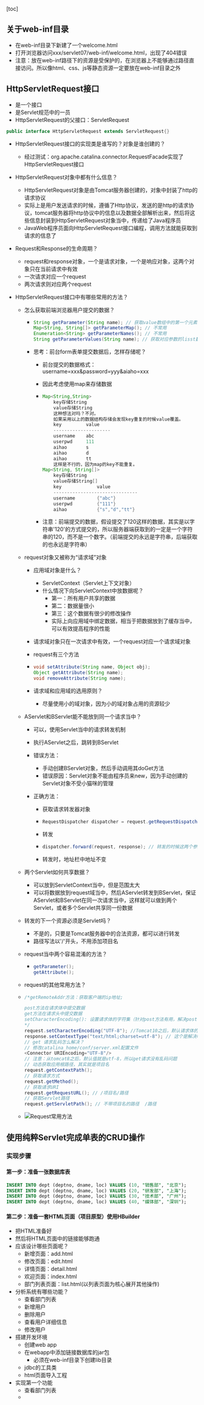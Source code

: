 [toc]

## 关于web-inf目录

- 在web-inf目录下新建了一个welcome.html
- 打开浏览器访问xxx/servlet07/web-inf/welcome.html，出现了404错误
- 注意：放在web-inf路径下的资源是受保护的，在浏览器上不能够通过路径直接访问。所以像html、css、js等静态资源一定要放在web-inf目录之外

## HttpServletRequest接口
- 是一个接口
- 是Servlet规范中的一员
- HttpServletRequest的父接口：ServletRequest
```java
public interface HttpServletRequest extends ServletRequest{}
```
- HttpServletRequest接口的实现类是谁写的？对象是谁创建的？
  - 经过测试：org.apache.catalina.connector.RequestFacade实现了HttpServletRequest接口
- HttpServletRequest对象中都有什么信息？
    - HttpServletRequest对象是由Tomcat服务器创建的，对象中封装了http的请求协议
    - 实际上是用户发送请求的时候，遵循了Http协议，发送的是http的请求协议，tomcat服务器将http协议中的信息以及数据全部解析出来，然后将这些信息封装到HttpServletRequest对象当中，传递给了Java程序员
    - JavaWeb程序员面向HttpServletRequest接口编程，调用方法就能获取到请求的信息了

-   Request和Response的生命周期？

    -   request和response对象，一个是请求对象，一个是响应对象，这两个对象只在当前请求中有效
    -   一次请求对应一个request
    -   两次请求则对应两个request

-   HttpServletRequest接口中有哪些常用的方法？

    -   怎么获取前端浏览器用户提交的数据？

        -   ```java
            String getParameter(String name); // 获取value数组中的第一个元素，设计这个方法的原因是因为一般列表元素中就只有一个值
            Map<String, String[]> getParameterMap(); // 不常用
            Enumeration<String> getParameterNames(); // 不常用
            String getParameterValues(String name); // 获取对应参数的lisst数组
            ```

        -   思考：前台form表单提交数据后，怎样存储呢？

            -   前台提交的数据格式：username=xxx&password=yyy&aiaho=xxx

            -   因此考虑使用map来存储数据

            -   ```java
                Map<String,String>
                    key存储String
                    value存储String
                    这种想法对吗？不对。
                    如果采用以上的数据结构存储会发现key重复的时候value覆盖。
                    key         value
                    ---------------------
                    username    abc
                    userpwd     111
                    aihao       s
                    aihao       d
                    aihao       tt
                    这样是不行的，因为map的key不能重复。
                Map<String, String[]>
                    key存储String
                    value存储String[]
                    key				value
                    -------------------------------
                    username		{"abc"}
                    userpwd			{"111"}
                    aihao			{"s","d","tt"}
                ```

            -   注意：前端提交的数据，假设提交了120这样的数据，其实是以字符串'120'的方式提交的，所以服务器端获取到的一定是一个字符串的120，而不是一个数字。（前端提交的永远是字符串，后端获取的也永远是字符串）

    -   request对象又被称为“请求域”对象

        -   应用域对象是什么？

            -   ServletContext（Servlet上下文对象）
            -   什么情况下向ServletContext中放数据呢？
                -   第一：所有用户共享的数据
                -   第二：数据量很小
                -   第三：这个数据有很少的修改操作
                -   实际上向应用域中绑定数据，相当于把数据放到了缓存当中，可以有效提高程序的性能

        -   请求域对象只在一次请求中有效，一个request对应一个请求域对象

        -   request有三个方法

        -   ```java
            void setAttribute(String name, Object obj);
            Object getAttribute(String name);
            void removeAttribute(String name);
            ```

        -   请求域和应用域的选用原则？

            -   尽量使用小的域对象，因为小的域对象占用的资源较少

    -   AServlet和BServlet能不能放到同一个请求当中？

        -   可以，使用Servlet当中的请求转发机制

        -   执行AServlet之后，跳转到BServlet

        -   错误方法：

            -   手动创建BServlet对象，然后手动调用其doGet方法
            -   错误原因：Servlet对象不能由程序员来new，因为手动创建的Servlet对象不受小猫咪的管理

        -   正确方法：

            -   获取请求转发器对象

            -   ```java
                RequestDispatcher dispatcher = request.getRequestDispatcher("/b"); // 请求路径没有项目名；相当于把/b这个路径包装到请求转发器当中
                ```

            -   转发

            -   ```java
                dispatcher.forward(request, response); // 转发的时候这两个参数很重要，因为要保证使用的是同一个request对象
                ```

            -   转发时，地址栏中地址不变

    -   两个Servlet如何共享数据？

        -   可以放到ServletContext当中，但是范围太大
        -   可以将数据放到request域当中，然后AServlet转发到BServlet，保证AServlet和BServlet在同一次请求当中，这样就可以做到两个Servlet，或者多个Servlet共享同一份数据

    -   转发的下一个资源必须是Servlet吗？

        -   不是的，只要是Tomcat服务器中的合法资源，都可以进行转发
        -   路径写法以'/'开头，不用添加项目名

    -   request当中两个容易混淆的方法？

        -   ```java
            getParameter(); 
            getAttribute();
            ```

    -   request的其他常用方法？

    -   ```java 
        /*getRemoteAddr方法：获取客户端的ip地址;
        
        post方法在请求体中提交数据
        get方法在请求头中提交数据
        setCharacterEncoding(): 设置请求体的字符集（针对post方法有用，解决post请求的乱码问题）;
        */
        request.setCharacterEncoding("UTF-8"); //Tomcat10之后，默认请求体的编码就是UTF-8，不会乱码
        response.setContextType("text/html;charset=utf-8"); // 这个是解决响应乱码（tomcat9之前）
        // get 请求乱码怎么解决？
        // 修改catalina_home/conf/server.xml配置文件
        <Connector URIEncoding="UTF-8"/>
        // 注意：从tomcat8之后，默认值就是utf-8，所以get请求没有乱码问题
        // 动态获取应用根路径，其实就是项目名
        request.getContextPath();
        // 获取请求方式
        request.getMethod();
        // 获取请求URI
        request.getRequestURL(); // /项目名/路径
        // 获取Servlet路径
        request.getServletPath(); // 不带项目名的路径  /路径
        ```

    -   ![Request常用方法](/Users/fengxuegt/Documents/Request常用方法.png)

## 使用纯粹Servlet完成单表的CRUD操作

### 实现步骤

#### 第一步：准备一张数据库表

```sql
INSERT INTO dept (deptno, dname, loc) VALUES (10, "销售部", "北京");
INSERT INTO dept (deptno, dname, loc) VALUES (20, "研发部", "上海");
INSERT INTO dept (deptno, dname, loc) VALUES (30, "技术部", "广州");
INSERT INTO dept (deptno, dname, loc) VALUES (40, "媒体部", "深圳");
```

#### 第二步：准备一套HTML页面（项目原型）使用HBuilder

-   把HTML准备好
-   然后将HTML页面中的链接能够跑通
-   应该设计哪些页面呢？
    -   新增页面：add.html
    -   修改页面：edit.html
    -   详情页面：detail.html
    -   欢迎页面：index.html
    -   部门列表页面：list.html(以列表页面为核心展开其他操作)
-   分析系统有哪些功能？
    -   查看部门列表
    -   新增用户
    -   删除用户
    -   查看用户详细信息
    -   修改用户
-   搭建开发环境
    -   创建web app
    -   在webapp中添加链接数据库的jar包
        -   必须在web-inf目录下创建lib目录
    -   jdbc的工具类
    -   html页面导入工程
-   实现第一个功能
    -   查看部门列表
    -   



























